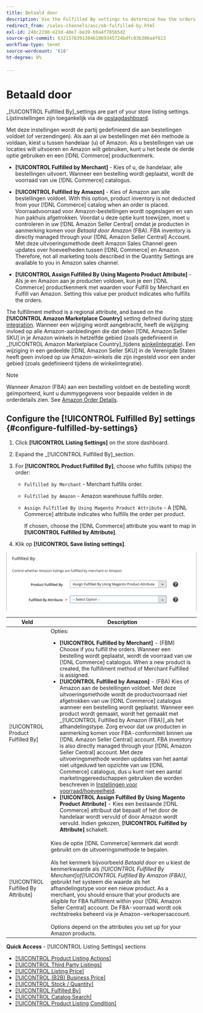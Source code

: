 ```yaml
---
title: Betaald door
description: Use the Fulfilled By settings to determine how the orders from Amazon listings are fulfilled (shipped).
redirect_from: /sales-channels/asc/ob-fulfilled-by.html
exl-id: 240c2198-e23d-40e7-be39-b9a4f78565d2
source-git-commit: 632157839130461869345724bdfc03b306a4f613
workflow-type: tm+mt
source-wordcount: '618'
ht-degree: 0%

---
```


# Betaald door

_[!UICONTROL Fulfilled By]_settings are part of your store listing settings. Lijstinstellingen zijn toegankelijk via de [opslagdashboard](./amazon-store-dashboard.md).

Met deze instellingen wordt de partij gedefinieerd die aan bestellingen voldoet (of verzendingen). Als aan al uw bestellingen met één methode is voldaan, kiest u tussen handelaar (u) of Amazon. Als u bestellingen van uw locaties wilt uitvoeren en Amazon wilt gebruiken, kunt u het beste de derde optie gebruiken en een [!DNL Commerce] productkenmerk.

- **[!UICONTROL Fulfilled by Merchant]** - Kies of u, de handelaar, alle bestellingen uitvoert. Wanneer een bestelling wordt geplaatst, wordt de voorraad van uw [!DNL Commerce] catalogus.

- **[!UICONTROL Fulfilled by Amazon]** - Kies of Amazon aan alle bestellingen voldoet. With this option, product inventory is not deducted from your [!DNL Commerce] catalog when an order is placed. Voorraadvoorraad voor Amazon-bestellingen wordt opgeslagen en van hun pakhuis afgetrokken. Voordat u deze optie kunt toewijzen, moet u controleren in uw [!DNL Amazon Seller Central] omdat je producten in aanmerking komen voor _Betaald door Amazon_ (FBA). FBA inventory is directly managed through your [!DNL Amazon Seller Central] Account. Met deze uitvoeringsmethode deelt Amazon Sales Channel geen updates over hoeveelheden tussen [!DNL Commerce] en Amazon. Therefore, not all marketing tools described in the Quantity Settings are available to you in Amazon sales channel.

- **[!UICONTROL Assign Fulfilled By Using Magento Product Attribute]** - Als je en Amazon aan je producten voldoen, kun je een [!DNL Commerce] productkenmerk met waarden voor Fulfill by Merchant en Fulfill van Amazon. Setting this value per product indicates who fulfills the orders.

The fulfillment method is a regional attribute, and based on the **[!UICONTROL Amazon Marketplace Country]** setting defined during [store integration](./store-integration.md). Wanneer een wijziging wordt aangebracht, heeft de wijziging invloed op alle Amazon-aanbiedingen die dat delen [!DNL Amazon Seller SKU] in je Amazon winkels in hetzelfde gebied (zoals gedefinieerd in _[!UICONTROL Amazon Marketplace Country]_tijdens [winkelintegratie](./store-integration.md)). Een wijziging in een gedeelde [!DNL Amazon Seller SKU] in de Verenigde Staten heeft geen invloed op uw Amazon-winkels die zijn ingesteld voor een ander gebied (zoals gedefinieerd tijdens de winkelintegratie).

>[!NOTE]
>
>Wanneer Amazon (FBA) aan een bestelling voldoet en de bestelling wordt geïmporteerd, kunt u dummygegevens voor bepaalde velden in de orderdetails zien. See [Amazon Order Details](./amazon-order-details.md).

## Configure the [!UICONTROL Fulfilled By] settings {#configure-fulfilled-by-settings}

1. Click **[!UICONTROL Listing Settings]** on the store dashboard.

1. Expand the _[!UICONTROL Fulfilled By]_section.

1. For **[!UICONTROL Product Fulfilled By]**, choose who fulfills (ships) the order:

   - `Fulfilled by Merchant` - Merchant fulfills order.

   - `Fulfilled by Amazon` - Amazon warehouse fulfills order.

   - `Assign Fulfilled By Using Magento Product Attribute` - A [!DNL Commerce] attribute indicates who fulfills the order per product.

      If chosen, choose the [!DNL Commerce] attribute you want to map in **[!UICONTROL Fulfilled by Attribute]**.

1. Klik op **[!UICONTROL Save listing settings]**.

![Fulfilled By settings](assets/amazon-fulfilled-by.png)

| Veld | Description |
|--- |--- |
| [!UICONTROL Product Fulfilled By] | Opties:<ul><li>**[!UICONTROL Fulfilled by Merchant]** - (FBM) Choose if you fulfill the orders. Wanneer een bestelling wordt geplaatst, wordt de voorraad van uw [!DNL Commerce] catalogus. When a new product is created, the fulfillment method of Merchant Fulfilled is assigned.</li><li>**[!UICONTROL Fulfilled by Amazon]** - (FBA) Kies of Amazon aan de bestellingen voldoet. Met deze uitvoeringsmethode wordt de productvoorraad niet afgetrokken van uw [!DNL Commerce] catalogus wanneer een bestelling wordt geplaatst. Wanneer een product wordt gemaakt, wordt het gemaakt met _[!UICONTROL Fulfilled by Amazon (FBA)]_als het afhandelingstype. Zorg ervoor dat uw producten in aanmerking komen voor FBA-conformiteit binnen uw [!DNL Amazon Seller Central] account. FBA inventory is also directly managed through your [!DNL Amazon Seller Central] account. Met deze uitvoeringsmethode worden updates van het aantal niet uitgeduwd ten opzichte van uw [!DNL Commerce] catalogus, dus u kunt niet een aantal marketinggereedschappen gebruiken die worden beschreven in [Instellingen voor voorraad/hoeveelheid](./stock-quantity.md).</li><li>**[!UICONTROL Assign Fulfilled By Using Magento Product Attribute]** - Kies een bestaande [!DNL Commerce] attribuut dat bepaalt of het door de handelaar wordt vervuld of door Amazon wordt vervuld. Indien gekozen, **[!UICONTROL Fulfilled by Attribute]** schakelt.</li></ul> |
| [!UICONTROL Fulfilled By Attribute] | Kies de optie [!DNL Commerce] kenmerk dat wordt gebruikt om de uitvoeringsmethode te bepalen.<br><br>Als het kenmerk bijvoorbeeld _Betaald door_ en u kiest de kenmerkwaarde als _[!UICONTROL Fulfilled By Merchant]_of_[!UICONTROL Fulfilled By Amazon (FBA)]_, gebruikt het systeem die waarde als het afhandelingstype voor een nieuw product. As a merchant, you should ensure that your products are eligible for FBA fulfillment within your [!DNL Amazon Seller Central] account. De FBA-voorraad wordt ook rechtstreeks beheerd via je Amazon-verkopersaccount.<br><br>Options depend on the attributes you set up for your Amazon products. |

**Quick Access** - [!UICONTROL Listing Settings] sections

- [[!UICONTROL Product Listing Actions]](./product-listing-actions.md)
- [[!UICONTROL Third Party Listings]](./third-party-listing-settings.md)
- [[!UICONTROL Listing Price]](./listing-price.md)
- [[!UICONTROL (B2B) Business Price]](./business-pricing.md)
- [[!UICONTROL Stock / Quantity]](./stock-quantity.md)
- [[!UICONTROL Fulfilled By]](./fulfilled-by.md)
- [[!UICONTROL Catalog Search]](./catalog-search.md)
- [[!UICONTROL Product Listing Condition]](./product-listing-condition.md)
